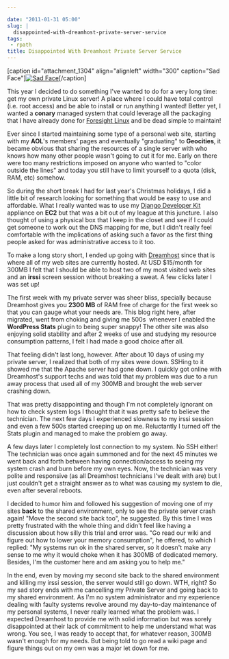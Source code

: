 ```yaml
---

date: "2011-01-31 05:00"
slug: |
  disappointed-with-dreamhost-private-server-service
tags:
 - rpath
title: Disappointed With Dreamhost Private Server Service
---
```


\[caption id="attachment_1304" align="alignleft" width="300"
caption="Sad Face"\][![Sad
Face](http://www.ogmaciel.com/wp-content/uploads/2011/01/259997124_0523ad0ce8-300x225.jpg)](http://www.ogmaciel.com/wp-content/uploads/2011/01/259997124_0523ad0ce8.jpg)\[/caption\]

This year I decided to do something I've wanted to do for a very long
time: get my own private Linux server! A place where I could have total
control (i.e. root access) and be able to install or run anything I
wanted! Better yet, I wanted a **conary** managed system that could
leverage all the packaging that I have already done for [Foresight
Linux](http://www.foresightlinux.org) and be dead simple to maintain!

Ever since I started maintaining some type of a personal web site,
starting with my **AOL**\'s members\' pages and eventually "graduating"
to **Geocities**, it became obvious that sharing the resources of a
single server with who knows how many other people wasn't going to cut
it for me. Early on there were too many restrictions imposed on anyone
who wanted to "color outside the lines" and today you still have to
limit yourself to a quota (disk, RAM, etc) somehow.

So during the short break I had for last year's Christmas holidays, I
did a little bit of research looking for something that would be easy to
use and affordable. What I really wanted was to use my [Django Developer
Kit](https://www.rpath.org/ui/#/appliances?id=https://www.rpath.org/api/products/djangodevkit)
appliance on **EC2** but that was a bit out of my league at this
juncture. I also thought of using a physical box that I keep in the
closet and see if I could get someone to work out the DNS mapping for
me, but I didn't really feel comfortable with the implications of asking
such a favor as the first thing people asked for was administrative
access to it too.

To make a long story short, I ended up going with
[Dreamhost](http://www.dreamhost.com/hosting-vps.html) since that is
where all of my web sites are currently hosted. At USD \$15/month for
300MB I felt that I should be able to host two of my most visited web
sites and an **irssi** screen session without breaking a sweat. A few
clicks later I was set up!

The first week with my private server was sheer bliss, specially because
Dreamhost gives you **2300 MB** of RAM free of charge for the first week
so that you can gauge what your needs are. This blog right here, after
migrated, went from choking and giving me 500s  whenever I enabled the
**WordPress Stats** plugin to being super snappy! The other site was
also enjoying solid stability and after 2 weeks of use and studying my
resource consumption patterns, I felt I had made a good choice after
all.

That feeling didn't last long, however. After about 10 days of using my
private server, I realized that both of my sites were down. SSHing to it
showed me that the Apache server had gone down. I quickly got online
with Dreamhost's support techs and was told that my problem was due to a
run away process that used all of my 300MB and brought the web server
crashing down.

That was pretty disappointing and though I'm not completely ignorant on
how to check system logs I thought that it was pretty safe to believe
the technician. The next few days I experienced slowness to my irssi
session and even a few 500s started creeping up on me. Reluctantly I
turned off the Stats plugin and managed to make the problem go away.

A few days later I completely lost connection to my system. No SSH
either! The technician was once again summoned and for the next 45
minutes we went back and forth between having connection/access to
seeing my system crash and burn before my own eyes. Now, the technician
was very polite and responsive (as all Dreamhost technicians I've dealt
with are) but I just couldn't get a straight answer as to what was
causing my system to die, even after several reboots.

I decided to humor him and followed his suggestion of moving one of my
sites **back** to the shared environment, only to see the private server
crash again! "Move the second site back too", he suggested. By this time
I was pretty frustrated with the whole thing and didn't feel like having
a discussion about how silly this trial and error was. "Go read our wiki
and figure out how to lower your memory consumption", he offered, to
which I replied: "My systems run ok in the shared server, so it doesn't
make any sense to me why it would choke when it has 300MB of dedicated
memory. Besides, I'm the customer here and am asking you to help me."

In the end, even by moving my second site back to the shared environment
and killing my irssi session, the server would still go down. WTH,
right? So my sad story ends with me cancelling my Private Server and
going back to my shared environment. As I'm no system administrator and
my experience dealing with faulty systems revolve around my day-to-day
maintenance of my personal systems, I never really learned what the
problem was. I expected Dreamhost to provide me with solid information
but was sorely disappointed at their lack of commitment to help me
understand what was wrong. You see, I was ready to accept that, for
whatever reason, 300MB wasn't enough for my needs. But being told to go
read a wiki page and figure things out on my own was a major let down
for me.
